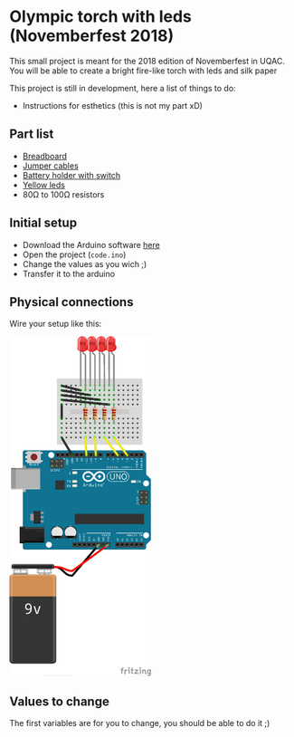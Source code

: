 # Olympic torch with leds (Novemberfest 2018)
This small project is meant for the 2018 edition of Novemberfest in UQAC.
You will be able to create a bright fire-like torch with leds and silk paper

This project is still in development, here a list of things to do:

* Instructions for esthetics (this is not my part xD)

## Part list

* <a href="https://www.adafruit.com/product/65" target="_blank">Breadboard</a>
* <a href="https://www.adafruit.com/product/759" target="_blank">Jumper cables</a>
* <a href="https://www.adafruit.com/product/67" target="_blank">Battery holder with switch</a>
* <a href="https://www.adafruit.com/product/2700" target="_blank">Yellow leds</a>
* 80Ω to 100Ω resistors


## Initial setup

* Download the Arduino software <a href="https://www.arduino.cc/en/Main/Software" target="_blank">here</a>
* Open the project (`code.ino`)
* Change the values as you wich ;)
* Transfer it to the arduino

## Physical connections

Wire your setup like this:

<img src="https://raw.githubusercontent.com/Eradash/torche-olympique-leds/master/schema.png" width="250" height="600" />

## Values to change

The first variables are for you to change, you should be able to do it ;)

